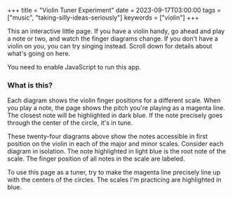 +++
title = "Violin Tuner Experiment"
date = 2023-09-17T03:00:00
tags = ["music", "taking-silly-ideas-seriously"]
keywords = ["violin"]
+++

This an interactive little page. If you have a violin handy, go ahead and play a note or two, and watch the finger diagrams change. If you don't have a violin on you, you can try singing instead. Scroll down for details about what's going on here.

<script defer="defer" src="/snippets/2023-09-17-violin-tuner/app/static/js/main.7306df6c.js"></script>
<noscript>You need to enable JavaScript to run this app.</noscript>
<div id="root"></div>

### What is this?

Each diagram shows the violin finger positions for a different scale. When you play a note, the page shows the pitch you're playing as a magenta line. The closest note will be highlighted in dark blue. If the note precisely goes through the center of the circle, it's in tune.

These twenty-four diagrams above show the notes accessible in first position on the violin in each of the major and minor scales. Consider each diagram in isolation. The note highlighted in light blue is the root note of the scale. The finger position of all notes in the scale are labeled.

To use this page as a tuner, try to make the magenta line precisely line up with the centers of the circles. The scales I'm practicing are highlighted in blue.
